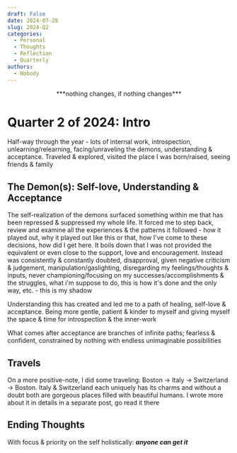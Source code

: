 ```yaml
---
draft: False
date: 2024-07-28
slug: 2024-Q2
categories:
  - Personal
  - Thoughts
  - Reflection
  - Quarterly
authors:
  - Nobody
---
```



<center>***nothing changes, if nothing changes***</center>


# Quarter 2 of 2024: Intro
Half-way through the year - lots of internal work, introspection, unlearning/relearning, facing/unraveling the demons, understanding & acceptance. Traveled & explored, visited the place I was born/raised, seeing friends & family


## The Demon(s): Self-love, Understanding & Acceptance
The self-realization of the demons surfaced something within me that has been repressed & suppressed my whole life. It forced me to step back, review and examine all the experiences & the patterns it followed - how it played out, why it played out like this or that, how I've come to these decisions, how did I get here. It boils down that I was not provided the equivalent or even close to the support, love and encouragement. Instead was consistently & constantly doubted, disapproval, given negative criticism & judgement, manipulation/gaslighting, disregarding my feelings/thoughts & inputs, never championing/focusing on my successes/accomplishments & the struggles, what i'm suppose to do, this is how it's done and the only way, etc. - this is my shadow

Understanding this has created and led me to a path of healing, self-love & acceptance. Being more gentle, patient & kinder to myself and giving myself the space & time for introspection & the inner-work

What comes after acceptance are branches of infinite paths; fearless & confident, constrained by nothing with endless unimaginable possibilities


## Travels
On a more positive-note, I did some traveling: Boston -> Italy -> Switzerland -> Boston. Italy & Switzerland each uniquely has its charms and without a doubt both are gorgeous places filled with beautiful humans. I wrote more about it in details in a separate post, go read it there


## Ending Thoughts
With focus & priority on the self holistically: ***anyone can get it***
